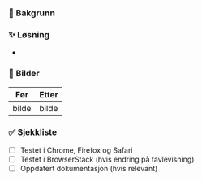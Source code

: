 ### 🥅 Bakgrunn


### ✨ Løsning

- 

### 📸 Bilder

| Før   | Etter |
| ----- | ----- |
| bilde | bilde |


### ✅ Sjekkliste

- [ ] Testet i Chrome, Firefox og Safari
- [ ] Testet i BrowserStack (hvis endring på tavlevisning)
- [ ] Oppdatert dokumentasjon (hvis relevant)
